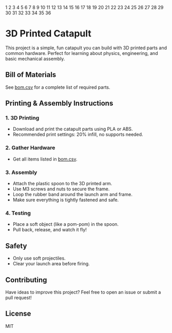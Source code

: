   1
  2
  3
  4
  5
  6
  7
  8
  9
 10
 11
 12
 13
 14
 15
 16
 17
 18
 19
 20
 21
 22
 23
 24
 25
 26
 27
 28
 29
 30
 31
 32
 33
 34
 35
 36
# 3D Printed Catapult

This project is a simple, fun catapult you can build with 3D printed parts and common hardware. Perfect for learning about physics, engineering, and basic mechanical assembly.

## Bill of Materials
See [bom.csv](./bom.csv) for a complete list of required parts.

## Printing & Assembly Instructions

### 1. 3D Printing
- Download and print the catapult parts using PLA or ABS.
- Recommended print settings: 20% infill, no supports needed.

### 2. Gather Hardware
- Get all items listed in [bom.csv](./bom.csv).

### 3. Assembly
- Attach the plastic spoon to the 3D printed arm.
- Use M3 screws and nuts to secure the frame.
- Loop the rubber band around the launch arm and frame.
- Make sure everything is tightly fastened and safe.

### 4. Testing
- Place a soft object (like a pom-pom) in the spoon.
- Pull back, release, and watch it fly!

## Safety
- Only use soft projectiles.
- Clear your launch area before firing.

## Contributing
Have ideas to improve this project? Feel free to open an issue or submit a pull request!

## License
MIT

